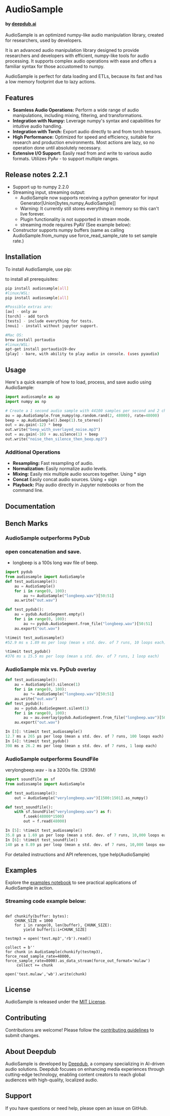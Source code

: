 # AudioSample 
#### by [deepdub.ai](https://deepdub.ai/)
AudioSample is an optimized numpy-like audio manipulation library, created for researchers, used by developers.

It is an advanced audio manipulation library designed to provide researchers and developers with efficient, numpy-like tools for audio processing. It supports complex audio operations with ease and offers a familiar syntax for those accustomed to numpy.

AudioSample is perfect for data loading and ETLs, because its fast and has a low memory footprint due to lazy actions.

## Features

- **Seamless Audio Operations:** Perform a wide range of audio manipulations, including mixing, filtering, and transformations.
- **Integration with Numpy:** Leverage numpy's syntax and capabilities for intuitive audio handling.
- **Integration with Torch:** Export audio directly to and from torch tensors.
- **High Performance:** Optimized for speed and efficiency, suitable for research and production environments. Most actions are lazy, so no operation done until absolutely necessary.
- **Extensive I/O Support:** Easily read from and write to various audio formats. Utilizes PyAv - to support multiple ranges.

## Release notes 2.2.1
- Support up to numpy 2.2.0
- Streaming input, streaming output:
   - AudioSample now supports receiving a python generator for input Generator[Union[bytes,numpy,AudioSample]]
   - Warning: It currently still stores everything in memory so this can't live forever.
   - Plugin functionality is not supported in stream mode.
   - streaming mode requires PyAV (See example below):
- Constructor supports numpy buffers (same as calling AudioSample.from_numpy use force_read_sample_rate to set sample rate.)

## Installation

To install AudioSample, use pip:

to install all prerequisites:
```bash
pip install audiosample[all] 
#linux/WSL:
pip install audiosample[all] 

#Possible extras are:
[av] - only av
[torch] - add torch
[tests] - include everything for tests.
[noui] - install without jupyter support.

#Mac OS:
brew install portaudio
#linux/WSL:
apt-get install portaudio19-dev
[play] - bare, with ability to play audio in console. (uses pyaudio)
```



## Usage

Here's a quick example of how to load, process, and save audio using AudioSample:

```python
import audiosample as ap
import numpy as np

# Create a 1 second audio sample with 44100 samples per second and 2 channels
au = ap.AudioSample.from_numpy(np.random.rand(2, 48000), rate=48000)
beep = ap.AudioSample().beep(1).to_stereo()
out = au.gain(-12) * beep
out.write("beep_with_overlayed_noise.mp3")
out = au.gain(-10) + au.silence(1) + beep
out.write("noise_then_silence_then_beep.mp3")

```

### Additional Operations
- **Resampling:** Fast resampling of audio.
- **Normalization:** Easily normalize audio levels.
- **Mixing:** Easily mix multiple audio sources together. Using * sign
- **Concat** Easily concat audio sources. Using + sign
- **Playback:** Play audio directly in Jupyter notebooks or from the command line.
## Documentation

## Bench Marks

### AudioSample outperforms PyDub

### open concatenation and save.
- longbeep is a 100s long wav file of beep.

```python
import pydub
from audiosample import AudioSample
def test_audiosample():
    au = AudioSample()
    for i in range(0, 100):
        au += AudioSample("longbeep.wav")[50:51]
    au.write("out.wav")

def test_pydub():
    au = pydub.AudioSegment.empty()
    for i in range(0, 100):
        au += pydub.AudioSegment.from_file("longbeep.wav")[50:51]
    au.export("out.wav")

%timeit test_audiosample()
#52.9 ms ± 1.89 ms per loop (mean ± std. dev. of 7 runs, 10 loops each)

%timeit test_pydub()
#376 ms ± 15.5 ms per loop (mean ± std. dev. of 7 runs, 1 loop each)
```

### AudioSample mix vs. PyDub overlay
```python
def test_audiosample():
    au = AudioSample().silence(1)
    for i in range(0, 100):
        au *= AudioSample("longbeep.wav")[50:51]
    au.write("out.wav")
def test_pydub():
    au = pydub.AudioSegment.silent(1)
    for i in range(0, 100):
        au = au.overlay(pydub.AudioSegment.from_file("longbeep.wav")[50:51], 0)
    au.export("out.wav")

In [3]: %timeit test_audiosample()
12.7 ms ± 265 μs per loop (mean ± std. dev. of 7 runs, 100 loops each)
In [4]: %timeit test_pydub()
398 ms ± 26.2 ms per loop (mean ± std. dev. of 7 runs, 1 loop each)
```

### AudioSample outperforms SoundFile

verylongbeep.wav - is a 3200s file. (293M)
```python
import soundfile as sf
from audiosample import AudioSample

def test_audiosample():
    out = AudioSample("verylongbeep.wav")[1500:1501].as_numpy()

def test_soundfile():
    with sf.SoundFile("verylongbeep.wav") as f:
        f.seek(48000*1500)
        out = f.read(48000)

In [5]: %timeit test_audiosample()
35.8 μs ± 1.69 μs per loop (mean ± std. dev. of 7 runs, 10,000 loops each)
In [6]: %timeit test_soundfile()
140 μs ± 8.89 μs per loop (mean ± std. dev. of 7 runs, 10,000 loops each)
```


For detailed instructions and API references, type help(AudioSample)

## Examples

Explore the [examples notebook](examples.ipynb) to see practical applications of AudioSample in action.

### Streaming code example below:
```

def chunkify(buffer: bytes):
    CHUNK_SIZE = 1000
    for i in range(0, len(buffer), CHUNK_SIZE):
        yield buffer[i:i+CHUNK_SIZE]

testmp3 = open('test.mp3','rb').read()

collect = b''
for chunk in AudioSample(chunkify(testmp3), force_read_sample_rate=48000, force_sample_rate=8000).as_data_stream(force_out_format='mulaw')
     collect += chunk

open('test.mulaw','wb').write(chunk)

```


## License

AudioSample is released under the [MIT License](LICENSE).

## Contributing

Contributions are welcome! Please follow the [contributing guidelines](CONTRIBUTING.md) to submit changes.

## About Deepdub

AudioSample is developed by [Deepdub](https://deepdub.ai/), a company specializing in AI-driven audio solutions. Deepdub focuses on enhancing media experiences through cutting-edge technology, enabling content creators to reach global audiences with high-quality, localized audio.

## Support

If you have questions or need help, please open an issue on GitHub.

